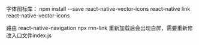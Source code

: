 字体图标库：
npm install --save react-native-vector-icons
react-native link react-native-vector-icons


路由
react-native-navigation
npx rnn-link
重新加载后会出现白屏，需要重新修改入口文件index.js
